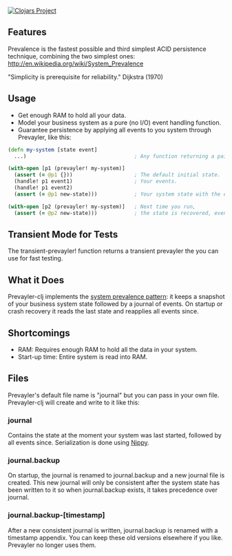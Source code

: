 [![Clojars Project](http://clojars.org/prevayler-clj/latest-version.svg)](http://clojars.org/prevayler-clj)

## Features

Prevalence is the fastest possible and third simplest ACID persistence technique, combining the two simplest ones: http://en.wikipedia.org/wiki/System_Prevalence

"Simplicity is prerequisite for reliability." Dijkstra (1970)

## Usage

- Get enough RAM to hold all your data.
- Model your business system as a pure (no I/O) event handling function.
- Guarantee persistence by applying all events to you system through Prevayler, like this:

```clojure
(defn my-system [state event]            
  ...)                                   ; Any function returning a pair [new-state event-result].

(with-open [p1 (prevayler! my-system)]
  (assert (= @p1 {}))                    ; The default initial state.
  (handle! p1 event1)                    ; Your events.
  (handle! p1 event2)
  (assert (= @p1 new-state)))            ; Your system state with the events applied.

(with-open [p2 (prevayler! my-system)]   ; Next time you run,
  (assert (= @p2 new-state)))            ; the state is recovered, even if there was a system crash.
```

## Transient Mode for Tests
The transient-prevayler! function returns a transient prevayler the you can use for fast testing.

## What it Does

Prevayler-clj implements the [system prevalence pattern](http://en.wikipedia.org/wiki/System_Prevalence): it keeps a snapshot of your business system state followed by a journal of events. On startup or crash recovery it reads the last state and reapplies all events since.

## Shortcomings

- RAM: Requires enough RAM to hold all the data in your system.
- Start-up time: Entire system is read into RAM.


## Files

Prevayler's default file name is "journal" but you can pass in your own file. Prevayler-clj will create and write to it like this:

### journal
Contains the state at the moment your system was last started, followed by all events since. Serialization is done using [Nippy](https://github.com/ptaoussanis/nippy).

### journal.backup
On startup, the journal is renamed to journal.backup and a new journal file is created.
This new journal will only be consistent after the system state has been written to it so when journal.backup exists, it takes precedence over journal.

### journal.backup-[timestamp]
After a new consistent journal is written, journal.backup is renamed with a timestamp appendix. You can keep these old versions elsewhere if you like. Prevayler no longer uses them.
